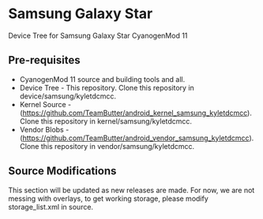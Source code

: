 # Samsung Galaxy Star
Device Tree for Samsung Galaxy Star CyanogenMod 11

## Pre-requisites
* CyanogenMod 11 source and building tools and all.
* Device Tree - This repository. Clone this repository in device/samsung/kyletdcmcc.
* Kernel Source - (https://github.com/TeamButter/android_kernel_samsung_kyletdcmcc). Clone this repository in kernel/samsung/kyletdcmcc.
* Vendor Blobs - (https://github.com/TeamButter/android_vendor_samsung_kyletdcmcc). Clone this repository in vendor/samsung/kyletdcmcc.

## Source Modifications
This section will be updated as new releases are made.
For now, we are not messing with overlays, to get working storage, please modify storage_list.xml in source.
